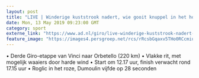 ```yaml
---
layout: post
title: "LIVE | Winderige kuststrook nadert, wie gooit knuppel in het hoenderhok?"
date: Mon, 13 May 2019 09:23:00 GMT
category: sport
externe_link: "https://www.ad.nl/giro/live-winderige-kuststrook-nadert-wie-gooit-knuppel-in-het-hoenderhok~ac953aaa/"
feature_image: "https://images4.persgroep.net/rcs/rRcsbGqaxv5THo0RCcmiukN4jYY/diocontent/148213282/_fitwidth/400/?appId=21791a8992982cd8da851550a453bd7f&quality=0.7"
---
```


• Derde Giro-etappe van Vinci naar Orbetello (220 km) • Vlakke rit, met mogelijk waaiers door harde wind • Start om 12.17 uur, finish verwacht rond 17.15 uur • Roglic in het roze, Dumoulin vijfde op 28 seconden
